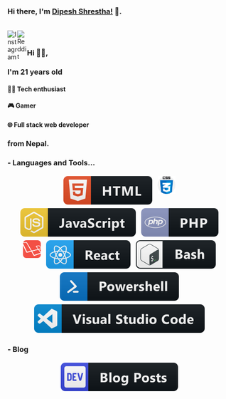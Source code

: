 ### Hi there, I'm [Dipesh Shrestha!](https://shresthadeepesh.com.np) 👋.

<br/>
<a href="https://www.instagram.com/dipesh.restha/">
  <img align="left" alt="Instagram" width="22px" src="https://cdn.jsdelivr.net/npm/simple-icons@v3/icons/instagram.svg" />
</a>
<a href="https://www.facebook.com/Get.Dipesh/">
  <img align="left" alt=" Reddit" width="22px" src="https://cdn.jsdelivr.net/npm/simple-icons@v3/icons/facebook.svg" />
</a>
<br/>

### Hi 🙋‍♂️,

### I'm 21 years old

#### 👨‍💻 Tech enthusiast

#### 🎮 Gamer

#### 🌐 Full stack web developer

### from Nepal.

### - Languages and Tools...

<p align="center">
  <img src="https://github.com/JustaNormalDreamer/JustaNormalDreamer/blob/master/svg/dev/languages/html.svg" alt="HTML"
    style="vertical-align:top; margin:4px;">
  <img src="https://github.com/JustaNormalDreamer/JustaNormalDreamer/blob/master/svg/dev/languages/css3.svg" alt="CSS"
    style="vertical-align:top; margin:4px;" width="40px" height="40px">
  <img src="https://github.com/JustaNormalDreamer/JustaNormalDreamer/blob/master/svg/dev/languages/js.svg" alt="Javascript"
    style="vertical-align:top; margin:4px;">
  <img src="https://github.com/JustaNormalDreamer/JustaNormalDreamer/blob/master/svg/dev/languages/php.svg" alt="PHP"
    style="vertical-align:top; margin:4px;">
  <img src="https://github.com/JustaNormalDreamer/JustaNormalDreamer/blob/master/svg/dev/frameworks/laravel.svg" alt="Laravel"
    style="vertical-align:top; margin:4px;" width="40px" height="40px">
  <img src="https://github.com/JustaNormalDreamer/JustaNormalDreamer/blob/master/svg/dev/frameworks/react.svg" alt="React"
    style="vertical-align:top; margin:4px;">
    <img src="https://github.com/JustaNormalDreamer/JustaNormalDreamer/blob/master/svg/dev/tools/bash.svg" alt="React"
    style="vertical-align:top; margin:4px;">
    <img src="https://github.com/JustaNormalDreamer/JustaNormalDreamer/blob/master/svg/dev/tools/powershell.svg" alt="React"
    style="vertical-align:top; margin:4px;">
    <img src="https://github.com/JustaNormalDreamer/JustaNormalDreamer/blob/master/svg/dev/tools/visualstudio_code.svg" alt="React"
    style="vertical-align:top; margin:4px;">
  </p>

### - Blog

<p align="center">
<a href="www.thetechlink.com">
<img src="https://github.com/JustaNormalDreamer/JustaNormalDreamer/blob/master/svg/blogs/devto.svg" alt="HTML"
    style="vertical-align:top; margin:4px;">
    </a>
  </p>
